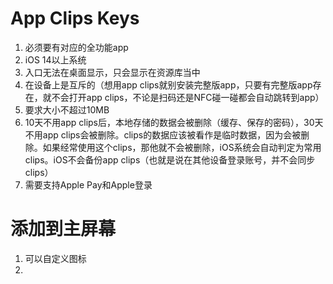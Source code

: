 # App Clips Keys
1. 必须要有对应的全功能app
2. iOS 14以上系统
3. 入口无法在桌面显示，只会显示在资源库当中
4. 在设备上是互斥的（想用app clips就别安装完整版app，只要有完整版app存在，就不会打开app clips，不论是扫码还是NFC碰一碰都会自动跳转到app）
5. 要求大小不超过10MB
6. 10天不用app clips后，本地存储的数据会被删除（缓存、保存的密码），30天不用app clips会被删除。clips的数据应该被看作是临时数据，因为会被删除。如果经常使用这个clips，那他就不会被删除，iOS系统会自动判定为常用clips。iOS不会备份app clips（也就是说在其他设备登录账号，并不会同步clips）
7. 需要支持Apple Pay和Apple登录

# 添加到主屏幕
1. 可以自定义图标
2. 
